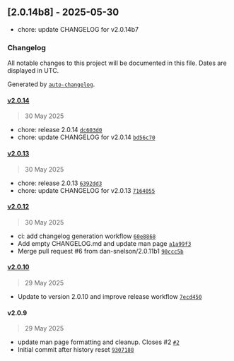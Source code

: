 
## [2.0.14b8] - 2025-05-30

- chore: update CHANGELOG for v2.0.14b7

### Changelog

All notable changes to this project will be documented in this file. Dates are displayed in UTC.

Generated by [`auto-changelog`](https://github.com/CookPete/auto-changelog).

#### [v2.0.14](https://github.com/robjschroeder/jamf-ddm-sofa-macOS/compare/v2.0.13...v2.0.14)

> 30 May 2025

- chore: release 2.0.14 [`dc603d0`](https://github.com/robjschroeder/jamf-ddm-sofa-macOS/commit/dc603d0b24aff747540bb7799aba2b82cea3f3d8)
- chore: update CHANGELOG for v2.0.14 [`bd56c70`](https://github.com/robjschroeder/jamf-ddm-sofa-macOS/commit/bd56c70fb8d104b04acf94a1a911dc1af8820175)

#### [v2.0.13](https://github.com/robjschroeder/jamf-ddm-sofa-macOS/compare/v2.0.12...v2.0.13)

> 30 May 2025

- chore: release 2.0.13 [`6392dd3`](https://github.com/robjschroeder/jamf-ddm-sofa-macOS/commit/6392dd3ce23899ca806ff1942c647ecc440e5dbf)
- chore: update CHANGELOG for v2.0.13 [`7164055`](https://github.com/robjschroeder/jamf-ddm-sofa-macOS/commit/7164055d3bc469d89d24cbc6773b0492363b1c3d)

#### [v2.0.12](https://github.com/robjschroeder/jamf-ddm-sofa-macOS/compare/v2.0.10...v2.0.12)

> 30 May 2025

- ci: add changelog generation workflow [`60e8868`](https://github.com/robjschroeder/jamf-ddm-sofa-macOS/commit/60e886871a8c9e079a650c062bd41e86a97b57d3)
- Add empty CHANGELOG.md and update man page [`a1a99f3`](https://github.com/robjschroeder/jamf-ddm-sofa-macOS/commit/a1a99f3aef547e521738ff5ae9c21b820e7f7274)
- Merge pull request #6 from dan-snelson/2.0.11b1 [`90ccc5b`](https://github.com/robjschroeder/jamf-ddm-sofa-macOS/commit/90ccc5bda719b156e91963cf5292e23b002d59f7)

#### [v2.0.10](https://github.com/robjschroeder/jamf-ddm-sofa-macOS/compare/v2.0.9...v2.0.10)

> 29 May 2025

- Update to version 2.0.10 and improve release workflow [`7ecd450`](https://github.com/robjschroeder/jamf-ddm-sofa-macOS/commit/7ecd45067a14ebf1cb00a336c48046c11caeb7a4)

#### v2.0.9

> 29 May 2025

- update man page formatting and cleanup. Closes #2 [`#2`](https://github.com/robjschroeder/jamf-ddm-sofa-macOS/issues/2)
- Initial commit after history reset [`9307188`](https://github.com/robjschroeder/jamf-ddm-sofa-macOS/commit/93071887e5ee6d396584873b5be6eb68c082ec2d)

